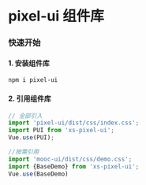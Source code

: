 # pixel-ui 组件库

### 快速开始

#### 1. 安装组件库

```
npm i pixel-ui
```

#### 2. 引用组件库

```javascript
// 全部引入
import 'pixel-ui/dist/css/index.css';
import PUI from 'xs-pixel-ui';
Vue.use(PUI);

//按需引用
import 'mooc-ui/dist/css/demo.css';
import {BaseDemo} from 'xs-pixel-ui';
Vue.use(BaseDemo)

```


